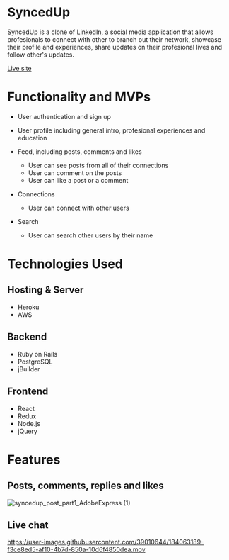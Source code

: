 # SyncedUp

SyncedUp is a clone of LinkedIn, a social media application that allows profesionals to connect with other to branch out their network, showcase their profile and experiences, share updates on their profesional lives and follow other's updates. 

[Live site](https://syncedup1.herokuapp.com/#/)

# Functionality and MVPs

* User authentication and sign up

* User profile including general intro, profesional experiences and education

* Feed, including posts, comments and likes 
    * User can see posts from all of their connections
    * User can comment on the posts
    * User can like a post or a comment 
* Connections 
    * User can connect with other users
* Search
    * User can search other users by their name

# Technologies Used

 ## Hosting & Server
  * Heroku
  * AWS
 ## Backend
 * Ruby on Rails
 * PostgreSQL
 * jBuilder
 ## Frontend
 * React
 * Redux
 * Node.js
 * jQuery

 # Features
 ## Posts, comments, replies and likes
![syncedup_post_part1_AdobeExpress (1)](https://user-images.githubusercontent.com/39010644/184062647-c27e1f6f-5ab7-49f0-9ad8-f08f947b56c5.gif)

 ## Live chat
https://user-images.githubusercontent.com/39010644/184063189-f3ce8ed5-af10-4b7d-850a-10d6f4850dea.mov


 
